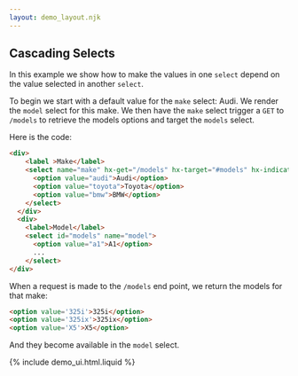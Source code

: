 ```yaml
---
layout: demo_layout.njk
---
```

        
## Cascading Selects

In this example we show how to make the values in one `select` depend on the value selected in another `select`.

To begin we start with a default value for the `make` select: Audi.  We render the `model` select for this make.  We
then have the `make` select trigger a `GET` to `/models` to retrieve the models options and target the `models` select.

Here is the code:

```html
<div>
    <label >Make</label>
    <select name="make" hx-get="/models" hx-target="#models" hx-indicator=".htmx-indicator">
      <option value="audi">Audi</option>
      <option value="toyota">Toyota</option>
      <option value="bmw">BMW</option>
    </select>
  </div>
  <div>
    <label>Model</label>
    <select id="models" name="model">
      <option value="a1">A1</option>
      ...
    </select>
</div>
```

When a request is made to the `/models` end point, we return the models for that make:

```html
<option value='325i'>325i</option>
<option value='325ix'>325ix</option>
<option value='X5'>X5</option> 
```

And they become available in the `model` select.

{% include demo_ui.html.liquid %}

<script>

    //=========================================================================
    // Fake Server Side Code
    //=========================================================================

    // routes
    init("/demo", function(request, params){
      return formTemplate();
    });
    
    onGet(/models.*/, function (request, params) {
        var make = dataStore.findMake(params['make']);
        return modelOptionsTemplate(make['models']);
    });
    
    // templates
    function formTemplate() {
      return `  <h3>Pick A Make/Model</h3>              
<form>
  <div>
    <label >Make</label>
    <select name="make" hx-get="/models" hx-target="#models" hx-indicator=".htmx-indicator">
      <option value="audi">Audi</option>
      <option value="toyota">Toyota</option>
      <option value="bmw">BMW</option>
    </select>
  </div>
  <div>
    <label>Model</label>
    <select id="models" name="model">
      <option value="a1">A1</option>
      <option value="a3">A3</option>
      <option value="a6">A6</option>
    </select>
    <img class="htmx-indicator" width="20" src="/img/bars.svg">    
  </div>
</form>`;
    }

    function modelOptionsTemplate(make) {
      return make.map(function(val) {
        return "<option value='" + val + "'>" + val +"</option>";
      }).join("\n");
    }

    var dataStore = function(){
      var data = {
        audi : { models : ["A1", "A4", "A6"] },
        toyota : { models : ["Landcruiser", "Tacoma", "Yaris"] },
        bmw : { models : ["325i", "325ix", "X5"] }
      };
      return {
        findMake : function(make) {
          return data[make];
        }
      }
    }()
</script>
